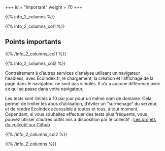 +++
id = "important"
weight = 70
+++

{{% info_2_columns %}}

{{% info_2_columns_col1 %}}

## Points importants

{{% /info_2_columns_col1 %}}

{{% info_2_columns_col2 %}}

Contrairement à d’autres services d’analyse utilisant un navigateur headless, avec EcoIndex.fr, le chargement, la
création et l’affichage de la page dans le navigateur ne sont pas simulés. Il n’y a aucune différence avec ce qui se
passe dans votre navigateur.

Les tests sont limités à 10 par jour pour un même nom de domaine. Cela permet de limiter les abus d’utilisation, d’éviter un “surmenage” du serveur, et de rendre EcoIndex accessible à toutes et tous, à tout moment. Cependant, si vous souhaitez effectuer des tests plus fréquents, vous pouvez utiliser d’autres outils mis à disposition par le collectif : [Les projets du collectif sur Github](https://github.com/cnumr)

{{% /info_2_columns_col2 %}}

{{% /info_2_columns %}}
